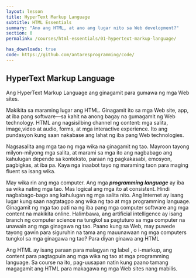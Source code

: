 ```yaml
---
layout: lesson
title: HyperText Markup Language
subtitle: HTML Essentials
summary: "Ano ang HTML, at ano ang lugar nito sa Web development?"
section: 0
permalink: /courses/html-essentials/01-hypertext-markup-language/

has_downloads: true
code: https://github.com/antaresprogramming/code/
---
```


## HyperText Markup Language

Ang HyperText Markup Language ang ginagamit para gumawa ng mga Web sites.

Makikita sa maraming lugar ang HTML. Ginagamit ito sa mga Web site, app, at iba pang software—sa kahit na anong bagay na gumagamit ng Web technology. HTML ang nagsisilbing channel ng content: mga salita, image,video at audio, forms, at mga interactive experience. Ito ang pundasyon kung saan nakabase ang lahat ng iba pang Web technologies.

Nagsasalita ang mga tao ng mga wika na ginagamit ng tao. Mayroon tayong milyon-milyong mga salita, at marami sa mga ito ang nagbabago ang kahulugan depende sa konteksto, paraan ng pagkakasabi, emosyon, pagbigkas, at iba pa. Kaya nga inaabot tayo ng maraming taon para maging fluent sa isang wika.

May wika rin ang mga computer. Ang mga <b><i>programming language</i></b> ay iba sa wika nating mga tao. Mas logical ang mga ito at consistent. Hindi nagbabago-bago ang kahulugan ng mga salita nito. Ang Internet ay isang lugar kung saan nagtatagpo ang wika ng tao at mga programming language. Ginagamit ng mga tao pati na ng iba pang mga computer software ang mga content na makikita online. Halimbawa, ang artificial intelligence ay isang branch ng computer science na tungkol sa pagtuturo sa mga computer na unawain ang mga ginagawa ng tao. Paano kung sa Web, may puwede tayong gawin para siguruhin na tama ang mauunawaan ng mga computers tungkol sa mga ginagawa ng tao? Para diyan ginawa ang HTML

Ang HTML ay isang paraan para malagyan ng label , o i-markup, ang content para pagtagpuin ang mga wika ng tao at mga programming language. Sa course na ito, pag-uusapan natin kung paano tamang magagamit ang HTML para makagawa ng mga Web sites nang mabilis.
